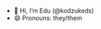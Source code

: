 - 👋 Hi, I’m Edu (@kodzukeds)
- 😄 Pronouns: they/them

<!---
kodzukeds/kodzukeds is a ✨ special ✨ repository because its `README.md` (this file) appears on your GitHub profile.
You can click the Preview link to take a look at your changes.
--->
